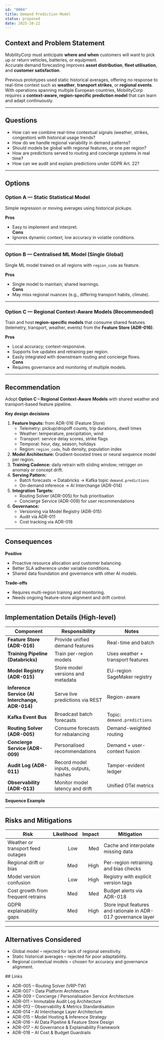 ```yaml
---
id: "0004"
title: Demand Prediction Model
status: proposed
date: 2025-10-22
---
```


## Context and Problem Statement

MobilityCorp must anticipate **where and when** customers will want to pick up or return vehicles, batteries, or equipment.  
Accurate demand forecasting improves **asset distribution**, **fleet utilisation**, and **customer satisfaction**.

Previous prototypes used static historical averages, offering no response to real-time context such as **weather**, **transport strikes**, or **regional events**.  
With operations spanning multiple European countries, MobilityCorp requires a **context-aware, region-specific prediction model** that can learn and adapt continuously.

---

## Questions

- How can we combine real-time contextual signals (weather, strikes, congestion) with historical usage trends?  
- How do we handle regional variability in demand patterns?  
- Should models be global with regional features, or one per region?  
- How are predictions served to routing and concierge systems in real time?  
- How can we audit and explain predictions under GDPR Art. 22?

---

## Options

### Option A — Static Statistical Model
Simple regression or moving averages using historical pickups.

**Pros**
- Easy to implement and interpret.  
**Cons**
- Ignores dynamic context; low accuracy in volatile conditions.  

---

### Option B — Centralised ML Model (Single Global)
Single ML model trained on all regions with `region_code` as feature.

**Pros**
- Single model to maintain; shared learnings.  
**Cons**
- May miss regional nuances (e.g., differing transport habits, climate).  

---

### Option C — Regional Context-Aware Models (Recommended)
Train and host **region-specific models** that consume shared features (telemetry, transport, weather, events) from the **Feature Store (ADR-016)**.  

**Pros**
- Local accuracy; context-responsive.  
- Supports live updates and retraining per region.  
- Easily integrated with downstream routing and concierge flows.  
**Cons**
- Requires governance and monitoring of multiple models.  

---

## Recommendation

Adopt **Option C – Regional Context-Aware Models** with shared weather and transport-based feature pipeline.

**Key design decisions**
1. **Feature Inputs:** from ADR-016 (Feature Store)  
   - Telemetry: pickup/dropoff counts, trip durations, dwell times  
   - Weather: temperature, precipitation, wind  
   - Transport: service delay scores, strike flags  
   - Temporal: hour, day, season, holidays  
   - Region: `region_code`, hub density, population index  
2. **Model Architecture:** Gradient-boosted trees or neural sequence model per region.  
3. **Training Cadence:** daily retrain with sliding window; retrigger on anomaly or concept drift.  
4. **Serving Pattern:**  
   - Batch forecasts → Databricks → Kafka topic `demand.predictions`  
   - On-demand inference → AI Interchange (ADR-014)  
5. **Integration Targets:**  
   - Routing Solver (ADR-005) for hub prioritisation  
   - Concierge Service (ADR-009) for user recommendations  
6. **Governance:**  
   - Versioning via Model Registry (ADR-015)  
   - Audit via ADR-011  
   - Cost tracking via ADR-018  

---

## Consequences

**Positive**
- Proactive resource allocation and customer balancing.  
- Better SLA adherence under variable conditions.  
- Shared data foundation and governance with other AI models.  

**Trade-offs**
- Requires multi-region training and monitoring.  
- Needs ongoing feature-store alignment and drift control.

---

## Implementation Details (High-level)

| Component | Responsibility | Notes |
|---|---|---|
| **Feature Store (ADR-016)** | Provide unified demand features | Real-time and batch |
| **Training Pipeline (Databricks)** | Train per-region models | Uses weather + transport features |
| **Model Registry (ADR-015)** | Store model versions and metadata | EU-region SageMaker registry |
| **Inference Service (AI Interchange, ADR-014)** | Serve live predictions via REST | Region-aware |
| **Kafka Event Bus** | Broadcast batch forecasts | Topic: `demand.predictions` |
| **Routing Solver (ADR-005)** | Consume forecasts for rebalancing | Demand-weighted routing |
| **Concierge Service (ADR-009)** | Personalised recommendations | Demand + user-context fusion |
| **Audit Log (ADR-011)** | Record model inputs, outputs, hashes | Tamper-evident ledger |
| **Observability (ADR-013)** | Monitor model latency and drift | Unified OTel metrics |

**Sequence Example**


---

## Risks and Mitigations

| Risk                               | Likelihood | Impact | Mitigation                                                     |
| ---------------------------------- | ---------: | -----: | -------------------------------------------------------------- |
| Weather or transport feed outages  |        Low |    Med | Cache and interpolate missing data                             |
| Regional drift or bias             |        Med |   High | Per-region retraining and bias checks                          |
| Model version confusion            |        Low |   High | Registry with explicit version tags                            |
| Cost growth from frequent retrains |        Med |    Med | Budget alerts via ADR-018                                      |
| GDPR explainability gaps           |        Med |   High | Store input features and rationale in ADR-017 governance layer |

---

## Alternatives Considered

* Global model – rejected for lack of regional sensitivity.
* Static historical averages – rejected for poor adaptability.
* Regional contextual models – chosen for accuracy and governance alignment.

## Links

* ADR-005 – Routing Solver (VRP-TW)
* ADR-007 – Data Platform Architecture
* ADR-009 – Concierge / Personalisation Service Architecture
* ADR-011 – Immutable Audit Log Architecture
* ADR-013 – Observability & Metrics Standardisation
* ADR-014 – AI Interchange Layer Architecture
* ADR-015 – Model Hosting & Inference Strategy
* ADR-016 – AI Data Pipeline & Feature Store Design
* ADR-017 – AI Governance & Explainability Framework
* ADR-018 – AI Cost & Budget Guardrails
